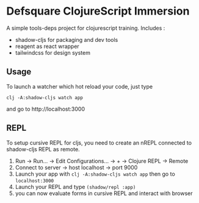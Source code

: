 # Defsquare ClojureScript Immersion

A simple tools-deps project for clojurescript training. Includes :

- shadow-cljs for packaging and dev tools
- reagent as react wrapper
- tailwindcss for design system

## Usage

To launch a watcher which hot reload your code, just type

```shell
clj -A:shadow-cljs watch app
```

and go to http://localhost:3000

## REPL

To setup cursive REPL for cljs, you need to create an nREPL connected to shadow-cljs REPL as remote.

1. Run -> Run... -> Edit Configurations... -> + -> Clojure REPL -> Remote
2. Connect to server -> host localhost -> port 9000
3. Launch your app with `clj -A:shadow-cljs watch app` then go to `localhost:3000`
4. Launch your REPL and type `(shadow/repl :app)`
5. you can now evaluate forms in cursive REPL and interact with browser

